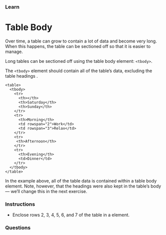 ### Learn
# Table Body
Over time, a table can grow to contain a lot of data and become very long. When this happens, the table can be sectioned off so that it is easier to manage.

Long tables can be sectioned off using the table body element: `<tbody>`.

The `<tbody>` element should contain all of the table’s data, excluding the table headings .

```
<table>
  <tbody>
    <tr>
      <th></th>
      <th>Saturday</th>
      <th>Sunday</th>
    </tr>
    <tr>
      <th>Morning</th>
      <td rowspan="2">Work</td>
      <td rowspan="3">Relax</td>
    </tr>
    <tr>
     <th>Afternoon</th>
    </tr>
    <tr>
      <th>Evening</th>
      <td>Dinner</td>
    </tr>
  </tbody>
</table>
```

In the example above, all of the table data is contained within a table body element. Note, however, that the headings were also kept in the table’s body — we’ll change this in the next exercise.



### Instructions
* Enclose rows 2, 3, 4, 5, 6, and 7 of the table in a <tbody> element.

### Questions